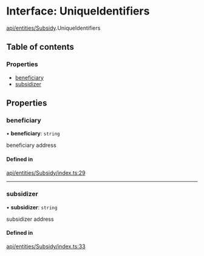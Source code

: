 # Interface: UniqueIdentifiers

[api/entities/Subsidy](../wiki/api.entities.Subsidy).UniqueIdentifiers

## Table of contents

### Properties

- [beneficiary](../wiki/api.entities.Subsidy.UniqueIdentifiers#beneficiary)
- [subsidizer](../wiki/api.entities.Subsidy.UniqueIdentifiers#subsidizer)

## Properties

### beneficiary

• **beneficiary**: `string`

beneficiary address

#### Defined in

[api/entities/Subsidy/index.ts:29](https://github.com/PolymathNetwork/polymesh-sdk/blob/c37bc05d/src/api/entities/Subsidy/index.ts#L29)

___

### subsidizer

• **subsidizer**: `string`

subsidizer address

#### Defined in

[api/entities/Subsidy/index.ts:33](https://github.com/PolymathNetwork/polymesh-sdk/blob/c37bc05d/src/api/entities/Subsidy/index.ts#L33)
